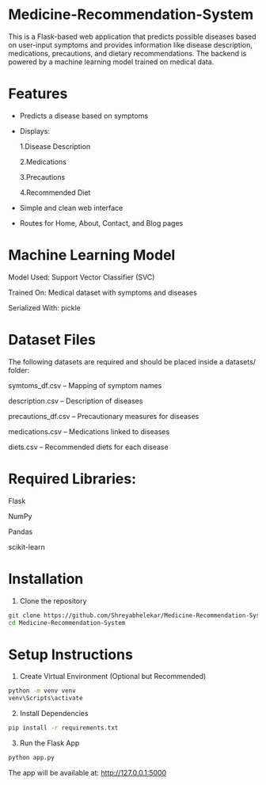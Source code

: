 # Medicine-Recommendation-System
This is a Flask-based web application that predicts possible diseases based on user-input symptoms and provides information like disease description, medications, precautions, and dietary recommendations. The backend is powered by a machine learning model trained on medical data.

# Features
- Predicts a disease based on symptoms

- Displays:

  1.Disease Description

  2.Medications

  3.Precautions

  4.Recommended Diet

- Simple and clean web interface

- Routes for Home, About, Contact, and Blog pages

# Machine Learning Model
Model Used: Support Vector Classifier (SVC)

Trained On: Medical dataset with symptoms and diseases

Serialized With: pickle

# Dataset Files
The following datasets are required and should be placed inside a datasets/ folder:

symtoms_df.csv – Mapping of symptom names

description.csv – Description of diseases

precautions_df.csv – Precautionary measures for diseases

medications.csv – Medications linked to diseases

diets.csv – Recommended diets for each disease

# Required Libraries:

Flask

NumPy

Pandas

scikit-learn

# Installation

1. Clone the repository

```bash
git clone https://github.com/Shreyabhelekar/Medicine-Recommendation-System.git
cd Medicine-Recommendation-System
```

# Setup Instructions

1. Create Virtual Environment (Optional but Recommended)

```bash
python -m venv venv
venv\Scripts\activate
```

2. Install Dependencies

```bash
pip install -r requirements.txt
```

3. Run the Flask App

```bash
python app.py
```
The app will be available at: http://127.0.0.1:5000





